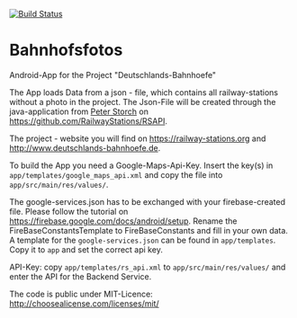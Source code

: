 [![Build Status](https://travis-ci.org/RailwayStations/RSAndroidApp.svg?branch=master)](https://travis-ci.org/RailwayStations/RSAndroidApp)

# Bahnhofsfotos
Android-App for the Project "Deutschlands-Bahnhoefe"

The App loads Data from a json - file, which contains all railway-stations without a photo in the project. The Json-File will
be created through the java-application from [Peter Storch](https://github.com/pstorch) on https://github.com/RailwayStations/RSAPI.

The project - website you will find on https://railway-stations.org and http://www.deutschlands-bahnhoefe.de.


To build the App you need a Google-Maps-Api-Key. Insert the key(s) in `app/templates/google_maps_api.xml` and copy the file into `app/src/main/res/values/`.

The google-services.json has to be exchanged with your firebase-created file. Please follow the tutorial on https://firebase.google.com/docs/android/setup.
Rename the FireBaseConstantsTemplate to FireBaseConstants and fill in your own data.
A template for the `google-services.json` can be found in `app/templates`. Copy it to `app` and set the correct api key.

API-Key: copy `app/templates/rs_api.xml` to `app/src/main/res/values/` and enter the API for the Backend Service.

The code is public under MIT-Licence: http://choosealicense.com/licenses/mit/
